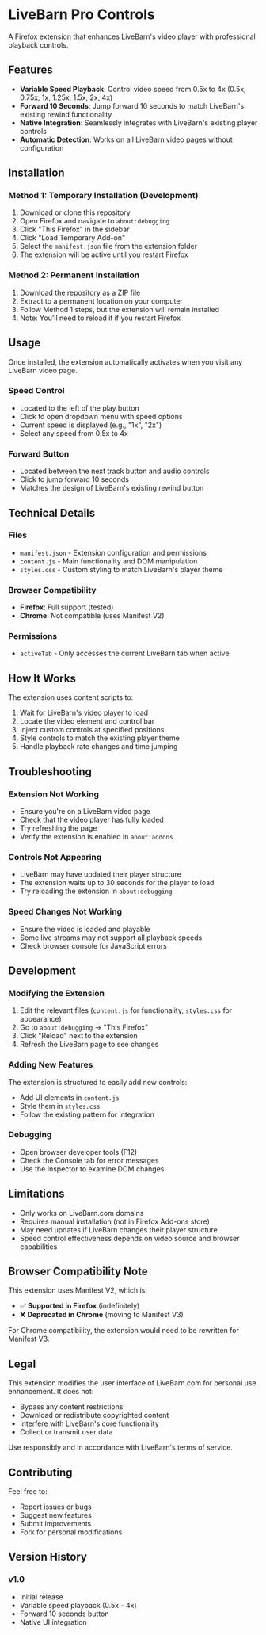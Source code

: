 # LiveBarn Pro Controls

A Firefox extension that enhances LiveBarn's video player with professional playback controls.

## Features

- **Variable Speed Playback**: Control video speed from 0.5x to 4x (0.5x, 0.75x, 1x, 1.25x, 1.5x, 2x, 4x)
- **Forward 10 Seconds**: Jump forward 10 seconds to match LiveBarn's existing rewind functionality
- **Native Integration**: Seamlessly integrates with LiveBarn's existing player controls
- **Automatic Detection**: Works on all LiveBarn video pages without configuration

## Installation

### Method 1: Temporary Installation (Development)
1. Download or clone this repository
2. Open Firefox and navigate to `about:debugging`
3. Click "This Firefox" in the sidebar
4. Click "Load Temporary Add-on"
5. Select the `manifest.json` file from the extension folder
6. The extension will be active until you restart Firefox

### Method 2: Permanent Installation
1. Download the repository as a ZIP file
2. Extract to a permanent location on your computer
3. Follow Method 1 steps, but the extension will remain installed
4. Note: You'll need to reload it if you restart Firefox

## Usage

Once installed, the extension automatically activates when you visit any LiveBarn video page.

### Speed Control
- Located to the left of the play button
- Click to open dropdown menu with speed options
- Current speed is displayed (e.g., "1x", "2x")
- Select any speed from 0.5x to 4x

### Forward Button
- Located between the next track button and audio controls
- Click to jump forward 10 seconds
- Matches the design of LiveBarn's existing rewind button

## Technical Details

### Files
- `manifest.json` - Extension configuration and permissions
- `content.js` - Main functionality and DOM manipulation
- `styles.css` - Custom styling to match LiveBarn's player theme

### Browser Compatibility
- **Firefox**: Full support (tested)
- **Chrome**: Not compatible (uses Manifest V2)

### Permissions
- `activeTab` - Only accesses the current LiveBarn tab when active

## How It Works

The extension uses content scripts to:
1. Wait for LiveBarn's video player to load
2. Locate the video element and control bar
3. Inject custom controls at specified positions
4. Style controls to match the existing player theme
5. Handle playback rate changes and time jumping

## Troubleshooting

### Extension Not Working
- Ensure you're on a LiveBarn video page
- Check that the video player has fully loaded
- Try refreshing the page
- Verify the extension is enabled in `about:addons`

### Controls Not Appearing
- LiveBarn may have updated their player structure
- The extension waits up to 30 seconds for the player to load
- Try reloading the extension in `about:debugging`

### Speed Changes Not Working
- Ensure the video is loaded and playable
- Some live streams may not support all playback speeds
- Check browser console for JavaScript errors

## Development

### Modifying the Extension
1. Edit the relevant files (`content.js` for functionality, `styles.css` for appearance)
2. Go to `about:debugging` → "This Firefox"
3. Click "Reload" next to the extension
4. Refresh the LiveBarn page to see changes

### Adding New Features
The extension is structured to easily add new controls:
- Add UI elements in `content.js`
- Style them in `styles.css`
- Follow the existing pattern for integration

### Debugging
- Open browser developer tools (F12)
- Check the Console tab for error messages
- Use the Inspector to examine DOM changes

## Limitations

- Only works on LiveBarn.com domains
- Requires manual installation (not in Firefox Add-ons store)
- May need updates if LiveBarn changes their player structure
- Speed control effectiveness depends on video source and browser capabilities

## Browser Compatibility Note

This extension uses Manifest V2, which is:
- ✅ **Supported in Firefox** (indefinitely)
- ❌ **Deprecated in Chrome** (moving to Manifest V3)

For Chrome compatibility, the extension would need to be rewritten for Manifest V3.

## Legal

This extension modifies the user interface of LiveBarn.com for personal use enhancement. It does not:
- Bypass any content restrictions
- Download or redistribute copyrighted content
- Interfere with LiveBarn's core functionality
- Collect or transmit user data

Use responsibly and in accordance with LiveBarn's terms of service.

## Contributing

Feel free to:
- Report issues or bugs
- Suggest new features
- Submit improvements
- Fork for personal modifications

## Version History

### v1.0
- Initial release
- Variable speed playback (0.5x - 4x)
- Forward 10 seconds button
- Native UI integration